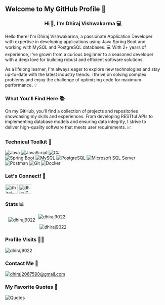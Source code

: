 <h2 align="left">Welcome to My GitHub Profile 🚀</h2> <h3 align="center">Hi 👋, I'm Dhiraj Vishwakarma 💻</h3> <p align="left">Hello there! I'm Dhiraj Vishwakarma, a passionate Application Developer with expertise in developing applications using Java Spring Boot and working with MySQL and PostgreSQL databases. 💻 With 2+ years of experience, I've grown from a curious beginner to a seasoned developer with a deep love for building robust and efficient software solutions.</p> <p align="left">As a lifelong learner, I'm always eager to explore new technologies and stay up-to-date with the latest industry trends. I thrive on solving complex problems and enjoy the challenge of optimizing code for maximum performance. 💡</p> <h3 align="left">What You'll Find Here 📚</h3> <p align="left">On my GitHub, you'll find a collection of projects and repositories showcasing my skills and experiences. From developing RESTful APIs to implementing database models and ensuring data integrity, I strive to deliver high-quality software that meets user requirements. 📈</p> <h3 align="left">Technical Toolkit 🧮</h3> <p align="left"> <img src="https://img.shields.io/badge/Java-ED8B00?style=for-the-badge&logo=java&logoColor=white" alt="Java" /> <img src="https://img.shields.io/badge/JavaScript-F7DF1E?style=for-the-badge&logo=javascript&logoColor=black" alt="JavaScript" /> <img src="https://img.shields.io/badge/C%23-239120?style=for-the-badge&logo=c-sharp&logoColor=white" alt="C#" /> <br /> <img src="https://img.shields.io/badge/Spring%20Boot-6DB33F?style=for-the-badge&logo=spring-boot&logoColor=white" alt="Spring Boot" /> <img src="https://img.shields.io/badge/MySQL-4479A1?style=for-the-badge&logo=mysql&logoColor=white" alt="MySQL" /> <img src="https://img.shields.io/badge/PostgreSQL-316192?style=for-the-badge&logo=postgresql&logoColor=white" alt="PostgreSQL" /> <img src="https://img.shields.io/badge/Microsoft%20SQL%20Server-CC2927?style=for-the-badge&logo=microsoft-sql-server&logoColor=white" alt="Microsoft SQL Server" /> <br /> <img src="https://img.shields.io/badge/Postman-FF6C37?style=for-the-badge&logo=postman&logoColor=white" alt="Postman" /> <img src="https://img.shields.io/badge/Git-F05032?style=for-the-badge&logo=git&logoColor=white" alt="Git" /> <img src="https://img.shields.io/badge/Docker-2496ED?style=for-the-badge&logo=docker&logoColor=white" alt="Docker" /> </p> <h3 align="left">Let's Connect! 📱</h3> <p align="left"> <a href="https://linkedin.com/in/dhiraj-vishwakarma-6b468318b" target="blank"><img align="center" src="https://raw.githubusercontent.com/rahuldkjain/github-profile-readme-generator/master/src/images/icons/Social/linked-in-alt.svg" alt="dhiraj-vishwakarma-6b468318b" height="30" width="40" /></a> <a href="https://www.hackerrank.com/dhiraj7219" target="blank"><img align="center" src="https://raw.githubusercontent.com/rahuldkjain/github-profile-readme-generator/master/src/images/icons/Social/hackerrank.svg" alt="dhiraj7219" height="30" width="40" /></a> </p> <h3 align="left">Stats 📊</h3> <p><img style="margin:10px" align="left" src="https://github-readme-stats.vercel.app/api/top-langs?username=dhiraj9022&show_icons=true&locale=en&layout=compact" alt="dhiraj9022" /></p> <p><img align="center" src="https://github-readme-streak-stats.herokuapp.com/?user=dhiraj9022&" alt="dhiraj9022" /></p> <p>&nbsp;<img align="center" src="https://github-readme-stats.vercel.app/api?username=dhiraj9022&show_icons=true&count_private=true&hide_border=true" alt="dhiraj9022" /></p>  <h3 align="left">Profile Visits 👨‍💻</h3> <p align="left"><img src="https://komarev.com/ghpvc/?username=dhiraj9022&style=flat-square&color=blue" alt="dhiraj9022" /></p> <h3 align="left">Contact Me 📧</h3> <p align="left"> <a href="mailto:dhirajvishwakarma7219@gmail.com" target="blank"><img align="center" src="https://img.shields.io/badge/Gmail-D14836?style=for-the-badge&logo=gmail&logoColor=white" alt="dhiraj2067590@gmail.com" /></a> </p>  <h3 align="left">My Favorite Quotes 💬</h3> <p align="left"> <img src="https://quotes-github-readme.vercel.app/api?type=horizontal&theme=dark" alt="Quotes" /> </p> 

